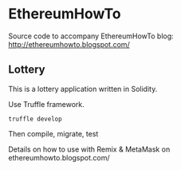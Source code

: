 # EthereumHowTo
Source code to accompany EthereumHowTo blog: http://ethereumhowto.blogspot.com/

## Lottery
This is a lottery application written in Solidity.

Use Truffle framework.

```
truffle develop
```

Then compile, migrate, test

Details on how to use with Remix & MetaMask on ethereumhowto.blogspot.com/
